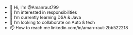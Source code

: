 - 👋 Hi, I’m @Amanraut799
- 👀 I’m interested in responsibilities
- 🌱 I’m currently learning DSA  &  Java 
- 💞️ I’m looking to collaborate on Auto & tech
- 📫 How to reach me linkedin.com/in/aman-raut-2bb522218

<!---
Amanraut799/Amanraut799 is a ✨ special ✨ repository because its `README.md` (this file) appears on your GitHub profile.
You can click the Preview link to take a look at your changes.
--->
